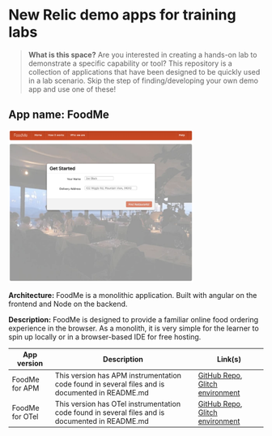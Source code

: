 # New Relic demo apps for training labs

> **What is this space?** Are you interested in creating a hands-on lab to demonstrate a specific capability or tool? This repository is a collection of applications that have been designed to be quickly used in a lab scenario. Skip the step of finding/developing your own demo app and use one of these!


## App name: FoodMe
<img src="app-screenshots/foodme-homepage.png"  height="300">

**Architecture:** FoodMe is a monolithic application. Built with angular on the frontend and Node on the backend.

**Description:** FoodMe is designed to provide a familiar online food ordering experience in the browser. As a monolith, it is very simple for the learner to spin up locally or in a browser-based IDE for free hosting.

| App version  | Description | Link(s) | 
| ----------- | ----------- | -------------| 
| FoodMe for APM | This version has APM instrumentation code found in several files and is documented in README.md | [GitHub Repo](https://github.com/Bijesse/nru-foodme-app), [Glitch environment](https://glitch.com/edit/#!/remix/foodme-fy23) |
| FoodMe for OTel | This version has OTel instrumentation code found in several files and is documented in README.md  | [GitHub Repo](https://github.com/Bijesse/foodme-otel), [Glitch environment](https://glitch.com/edit/#!/remix/foodme-otel)|